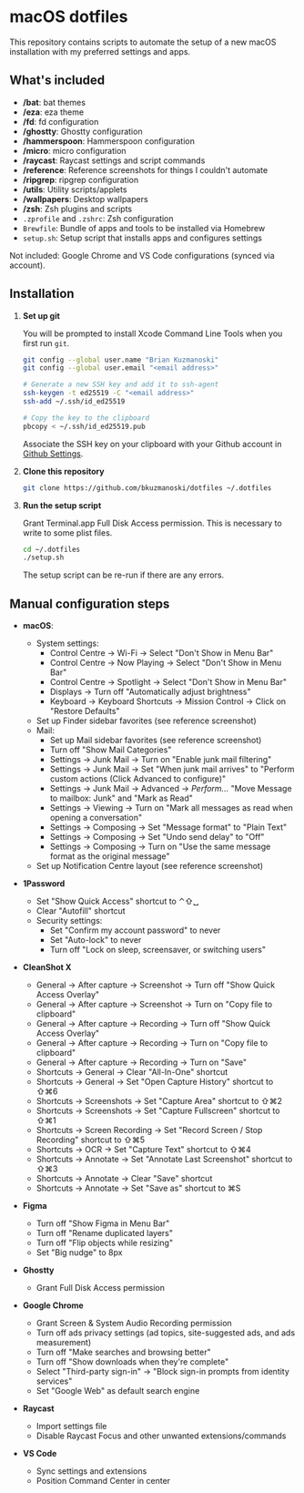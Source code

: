 # macOS dotfiles

This repository contains scripts to automate the setup of a new macOS installation with my preferred settings and apps.

## What's included

- **/bat**: bat themes
- **/eza**: eza theme
- **/fd**: fd configuration
- **/ghostty**: Ghostty configuration
- **/hammerspoon**: Hammerspoon configuration
- **/micro**: micro configuration
- **/raycast**: Raycast settings and script commands
- **/reference**: Reference screenshots for things I couldn't automate
- **/ripgrep**: ripgrep configuration
- **/utils**: Utility scripts/applets
- **/wallpapers**: Desktop wallpapers
- **/zsh**: Zsh plugins and scripts
- `.zprofile` and `.zshrc`: Zsh configuration
- `Brewfile`: Bundle of apps and tools to be installed via Homebrew
- `setup.sh`: Setup script that installs apps and configures settings

Not included: Google Chrome and VS Code configurations (synced via account).

## Installation

1. **Set up git**

   You will be prompted to install Xcode Command Line Tools when you first run `git`.

   ```zsh
   git config --global user.name "Brian Kuzmanoski"
   git config --global user.email "<email address>"

   # Generate a new SSH key and add it to ssh-agent
   ssh-keygen -t ed25519 -C "<email address>"
   ssh-add ~/.ssh/id_ed25519

   # Copy the key to the clipboard
   pbcopy < ~/.ssh/id_ed25519.pub
   ```

   Associate the SSH key on your clipboard with your Github account in [Github Settings](https://github.com/settings/keys).

2. **Clone this repository**

   ```zsh
   git clone https://github.com/bkuzmanoski/dotfiles ~/.dotfiles
   ```

3. **Run the setup script**

   Grant Terminal.app Full Disk Access permission. This is necessary to write to some plist files.

   ```zsh
   cd ~/.dotfiles
   ./setup.sh
   ```

   The setup script can be re-run if there are any errors.

## Manual configuration steps

- **macOS**:

  - System settings:
    - Control Centre → Wi-Fi → Select "Don't Show in Menu Bar"
    - Control Centre → Now Playing → Select "Don't Show in Menu Bar"
    - Control Centre → Spotlight → Select "Don't Show in Menu Bar"
    - Displays → Turn off "Automatically adjust brightness"
    - Keyboard → Keyboard Shortcuts → Mission Control → Click on "Restore Defaults"
  - Set up Finder sidebar favorites (see reference screenshot)
  - Mail:
    - Set up Mail sidebar favorites (see reference screenshot)
    - Turn off "Show Mail Categories"
    - Settings → Junk Mail → Turn on "Enable junk mail filtering"
    - Settings → Junk Mail → Set "When junk mail arrives" to "Perform custom actions (Click Advanced to configure)"
    - Settings → Junk Mail → Advanced → _Perform..._ "Move Message to mailbox: Junk" and "Mark as Read"
    - Settings → Viewing → Turn on "Mark all messages as read when opening a conversation"
    - Settings → Composing → Set "Message format" to "Plain Text"
    - Settings → Composing → Set "Undo send delay" to "Off"
    - Settings → Composing → Turn on "Use the same message format as the original message"
  - Set up Notification Centre layout (see reference screenshot)

- **1Password**

  - Set "Show Quick Access" shortcut to ⌃⇧␣
  - Clear "Autofill" shortcut
  - Security settings:
    - Set "Confirm my account password" to never
    - Set "Auto-lock" to never
    - Turn off "Lock on sleep, screensaver, or switching users"

- **CleanShot X**

  - General → After capture → Screenshot → Turn off "Show Quick Access Overlay"
  - General → After capture → Screenshot → Turn on "Copy file to clipboard"
  - General → After capture → Recording → Turn off "Show Quick Access Overlay"
  - General → After capture → Recording → Turn on "Copy file to clipboard"
  - General → After capture → Recording → Turn on "Save"
  - Shortcuts → General → Clear "All-In-One" shortcut
  - Shortcuts → General → Set "Open Capture History" shortcut to ⇧⌘6
  - Shortcuts → Screenshots → Set "Capture Area" shortcut to ⇧⌘2
  - Shortcuts → Screenshots → Set "Capture Fullscreen" shortcut to ⇧⌘1
  - Shortcuts → Screen Recording → Set "Record Screen / Stop Recording" shortcut to ⇧⌘5
  - Shortcuts → OCR → Set "Capture Text" shortcut to ⇧⌘4
  - Shortcuts → Annotate → Set "Annotate Last Screenshot" shortcut to ⇧⌘3
  - Shortcuts → Annotate → Clear "Save" shortcut
  - Shortcuts → Annotate → Set "Save as" shortcut to ⌘S

- **Figma**

  - Turn off "Show Figma in Menu Bar"
  - Turn off "Rename duplicated layers"
  - Turn off "Flip objects while resizing"
  - Set "Big nudge" to 8px

- **Ghostty**

  - Grant Full Disk Access permission

- **Google Chrome**

  - Grant Screen & System Audio Recording permission
  - Turn off ads privacy settings (ad topics, site-suggested ads, and ads measurement)
  - Turn off "Make searches and browsing better"
  - Turn off "Show downloads when they're complete"
  - Select "Third-party sign-in" → "Block sign-in prompts from identity services"
  - Set "Google Web" as default search engine

- **Raycast**

  - Import settings file
  - Disable Raycast Focus and other unwanted extensions/commands

- **VS Code**

  - Sync settings and extensions
  - Position Command Center in center
